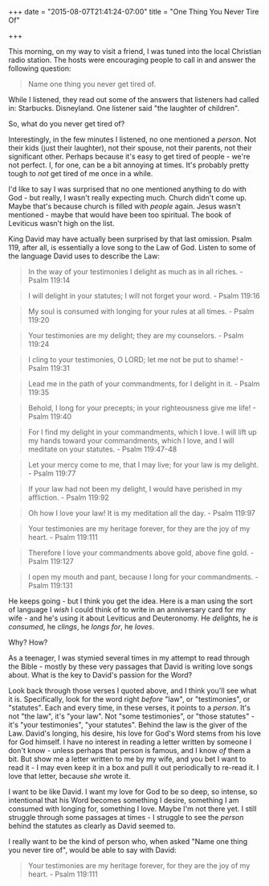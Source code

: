 +++
date = "2015-08-07T21:41:24-07:00"
title = "One Thing You Never Tire Of"

+++

This morning, on my way to visit a friend, I was tuned into the local Christian radio station.  The hosts were encouraging people to call in and answer the following question:

> Name one thing you never get tired of.

While I listened, they read out some of the answers that listeners had called in: Starbucks.  Disneyland.  One listener said "the laughter of children".

So, what do you never get tired of?

Interestingly, in the few minutes I listened, no one mentioned a _person_.  Not their kids (just their laughter), not their spouse, not their parents, not their significant other.  Perhaps because it's easy to get tired of people - we're not perfect.  I, for one, can be a bit annoying at times.  It's probably pretty tough to _not_ get tired of me once in a while.

I'd like to say I was surprised that no one mentioned anything to do with God - but really, I wasn't really expecting much.  Church didn't come up.  Maybe that's because church is filled with _people_ again.  Jesus wasn't mentioned - maybe that would have been too spiritual.  The book of Leviticus wasn't high on the list.

King David may have actually been surprised by that last omission.  Psalm 119, after all, is essentially a love song to the Law of God.  Listen to some of the language David uses to describe the Law:

> In the way of your testimonies I delight as much as in all riches.  - Psalm 119:14

> I will delight in your statutes; I will not forget your word.  - Psalm 119:16

> My soul is consumed with longing for your rules at all times.  - Psalm 119:20

> Your testimonies are my delight; they are my counselors.  - Psalm 119:24

> I cling to your testimonies, O LORD; let me not be put to shame!  - Psalm 119:31

> Lead me in the path of your commandments, for I delight in it.  - Psalm 119:35

> Behold, I long for your precepts; in your righteousness give me life!  - Psalm 119:40

> For I find my delight in your commandments, which I love.  I will lift up my hands toward your commandments, which I love, and I will meditate on your statutes.  - Psalm 119:47-48

> Let your mercy come to me, that I may live; for your law is my delight.  - Psalm 119:77

> If your law had not been my delight, I would have perished in my affliction.  - Psalm 119:92

> Oh how I love your law! It is my meditation all the day.  - Psalm 119:97

> Your testimonies are my heritage forever, for they are the joy of my heart.  - Psalm 119:111

> Therefore I love your commandments above gold, above fine gold.  - Psalm 119:127

> I open my mouth and pant, because I long for your commandments.  - Psalm 119:131

He keeps going - but I think you get the idea.  Here is a man using the sort of language I _wish_ I could think of to write in an anniversary card for my wife - and he's using it about Leviticus and Deuteronomy.  He _delights_, he _is consumed_, he _clings_, he _longs for_, he _loves_.

Why?  How?

As a teenager, I was stymied several times in my attempt to read through the Bible - mostly by these very passages that David is writing love songs about.  What is the key to David's passion for the Word?

Look back through those verses I quoted above, and I think you'll see what it is.  Specifically, look for the word right _before_ "law", or "testimonies", or "statutes".  Each and every time, in these verses, it points to a _person_.  It's not "the law", it's "your law".  Not "some testimonies", or "those statutes" - it's "your testimonies", "your statutes".  Behind the law is the giver of the Law.  David's longing, his desire, his love for God's Word stems from his love for God himself.  I have no interest in reading a letter written by someone I don't know - unless perhaps that person is famous, and I know _of_ them a bit.  But show me a letter written to me by my wife, and you bet I want to read it - I may even keep it in a box and pull it out periodically to re-read it.  I love that letter, because _she_ wrote it.

I want to be like David.  I want my love for God to be so deep, so intense, so intentional that his Word becomes something I desire, something I am consumed with longing for, something I love.  Maybe I'm not there yet.  I still struggle through some passages at times - I struggle to see the _person_ behind the statutes as clearly as David seemed to.

I really want to be the kind of person who, when asked "Name one thing you never tire of", would be able to say with David:

> Your testimonies are my heritage forever, for they are the joy of my heart. - Psalm 119:111

